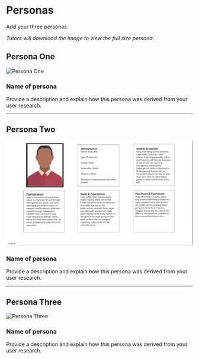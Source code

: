 # Personas

Add your three personas.

*Tutors will download the image to view the full size persona*.

<!-- edit as required -->

## Persona One

<img src="sp1-media/persona.png" alt="Persona One" width="1000">

### Name of persona
Provide a description and explain how this persona was derived from your user research.

---

## Persona Two

<img src="sp2-media/Persona2.png" alt="Persona Two" width="1000">

### Name of persona
Provide a description and explain how this persona was derived from your user research.

---

## Persona Three

<img src="sp1-media/persona.png" alt="Persona Three" width="1000">

### Name of persona
Provide a description and explain how this persona was derived from your user research.

